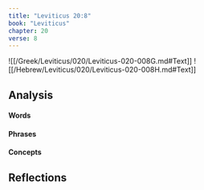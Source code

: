 ```yaml
---
title: "Leviticus 20:8"
book: "Leviticus"
chapter: 20
verse: 8
---
```

![[/Greek/Leviticus/020/Leviticus-020-008G.md#Text]]
![[/Hebrew/Leviticus/020/Leviticus-020-008H.md#Text]]

## Analysis

#### Words

#### Phrases

#### Concepts

## Reflections
